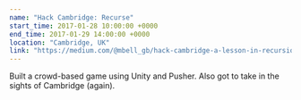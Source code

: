 ```yaml
---
name: "Hack Cambridge: Recurse"
start_time: 2017-01-28 10:00:00 +0000
end_time: 2017-01-29 14:00:00 +0000
location: "Cambridge, UK"
link: "https://medium.com/@mbell_gb/hack-cambridge-a-lesson-in-recursion-d1d11aae4b6c"
---
```


Built a crowd-based game using Unity and Pusher. Also got to take in the sights of Cambridge (again).